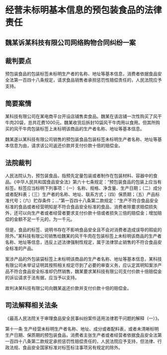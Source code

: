 # 经营未标明基本信息的预包装食品的法律责任

## 魏某诉某科技有限公司网络购物合同纠纷一案

## 裁判要点

预包装食品的包装标签未标明生产者的名称、地址等基本信息，消费者依据食品安全法第一百四十八条规定，请求食品销售者承担惩罚性赔偿责任的，人民法院应予支持。

## 简要案情

某科技有限公司在某电商平台开设店铺售卖食品。魏某在该店铺一次性购买了风干牛肉20袋，总共花费1000元。魏某收货后拆封10袋风干牛肉用以食用。但其所购买的风干牛肉包装标签上未标明该商品的生产者名称、地址等基本信息。

魏某遂以某科技有限公司销售的预包装食品包装标签未标明生产者名称、地址等基本信息为由，请求该公司返还价款并支付价款十倍的赔偿金。

## 法院裁判

人民法院认为，预包装食品，指预先定量包装或者制作在包装材料、容器中的食品。《中华人民共和国食品安全法》第六十七条规定：“预包装食品的包装上应当有标签。标签应当标明下列事项：（一）名称、规格、净含量、生产日期；（二）成分或者配料表；（三）生产者的名称、地址、联系方式；（四）保质期；（五）产品标准代号；（六）贮存条件；…”第一百四十八条第二款规定：“生产不符合食品安全标准的食品或者经营明知是不符合食品安全标准的食品，消费者除要求赔偿损失外，还可以向生产者或者经营者要求支付价款十倍或者损失三倍的赔偿金；增加赔偿的金额不足一千元的，为一千元。

但是，食品的标签、说明书存在不影响食品安全且不会对消费者造成误导的瑕疵的除外。”某科技有限公司销售给魏某的风干牛肉在包装标签上未标明该商品的生产者名称、地址等信息，违反上述法律强制性规定，属于法律禁止销售的不符合食品安全标准的产品。

案涉产品的外包装袋标签上未标明该商品的生产者名称、地址等基本信息，某科技有限公司未举证证明其按照相关规定尽到了必要的审查义务，应认定其明知案涉产品不符合食品安全标准却仍然销售，魏某要求某科技有限公司支付价款十倍赔偿金的诉讼请求于法有据，应当予以支持。

故判决某科技有限公司向魏某返还价款并支付价款十倍的赔偿金。

## 司法解释相关法条

《最高人民法院关于审理食品安全民事纠纷案件适用法律若干问题的解释（一）》。

第十一条 生产经营未标明生产者名称、地址、成分或者配料表，或者未清晰标明生产日期、保质期的预包装食品，消费者主张生产者或者经营者依据食品安全法第一百四十八条第二款规定承担惩罚性赔偿责任的，人民法院应予支持，但法律、行政法规、食品安全国家标准对标签标注事项另有规定的除外。
